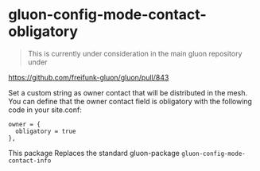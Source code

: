 gluon-config-mode-contact-obligatory
====================================

> This is currently under consideration in the main gluon repository under

https://github.com/freifunk-gluon/gluon/pull/843

Set a custom string as owner contact that will be distributed in the mesh. You can define that the owner contact field is obligatory with the following code in your site.conf:

    owner = {
      obligatory = true
    },

This package Replaces the standard gluon-package `gluon-config-mode-contact-info`

